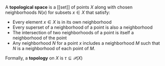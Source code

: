 A **topological space** is a [[set]] of points $X$ along with chosen neighborhoods $N(x)$ for subsets $x \in X$ that satisfy:

* Every element $x \in X$ is in its own neighborhood
* Every superset of a neighborhood of a point is also a neighborhood
* The intersection of two neighborhoods of a point is itself a neighborhood of the point
* Any neighborhood $N$ for a point $x$ includes a neighborhood $M$ such that $N$ is a neighborhood of each point of $M$.

Formally, a **topology** on $X$ is $\tau \subseteq \mathscr{P}(X)$